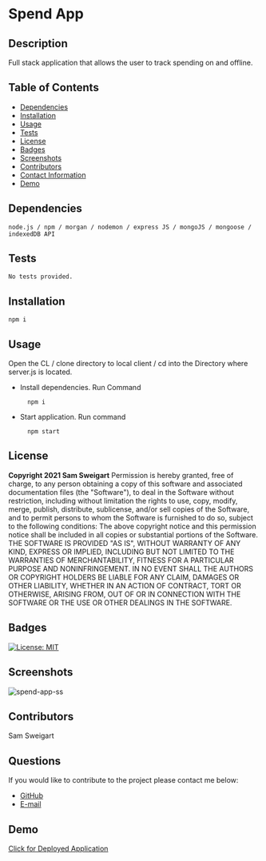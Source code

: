 # __Spend App__
## __Description__
Full stack application that allows the user to track spending on and offline. 
## __Table of Contents__
* [Dependencies](#dependencies)
* [Installation](#installation)
* [Usage](#usage)
* [Tests](#tests)
* [License](#license)
* [Badges](#badges)
* [Screenshots](#screenshots)
* [Contributors](#contributors)
* [Contact Information](#questions)
* [Demo](#demo)
## __Dependencies__
    node.js / npm / morgan / nodemon / express JS / mongoJS / mongoose / indexedDB API
## __Tests__
    No tests provided.
## __Installation__
    npm i
## __Usage__
Open the CL / clone directory to local client / cd into the Directory where server.js is located.

* Install dependencies. Run Command
    
        npm i 

* Start application. Run command

        npm start

## __License__
__Copyright 2021 Sam Sweigart__
Permission is hereby granted, free of charge, to any person obtaining a copy of this software and associated documentation files (the "Software"), to deal in the Software without restriction, including without limitation the rights to use, copy, modify, merge, publish, distribute, sublicense, and/or sell copies of the Software, and to permit persons to whom the Software is furnished to do so, subject to the following conditions:
The above copyright notice and this permission notice shall be included in all copies or substantial portions of the Software.
THE SOFTWARE IS PROVIDED "AS IS", WITHOUT WARRANTY OF ANY KIND, EXPRESS OR IMPLIED, INCLUDING BUT NOT LIMITED TO THE WARRANTIES OF MERCHANTABILITY, FITNESS FOR A PARTICULAR PURPOSE AND NONINFRINGEMENT. IN NO EVENT SHALL THE AUTHORS OR COPYRIGHT HOLDERS BE LIABLE FOR ANY CLAIM, DAMAGES OR OTHER LIABILITY, WHETHER IN AN ACTION OF CONTRACT, TORT OR OTHERWISE, ARISING FROM, OUT OF OR IN CONNECTION WITH THE SOFTWARE OR THE USE OR OTHER DEALINGS IN THE SOFTWARE.
## __Badges__
[![License: MIT](https://img.shields.io/badge/License-MIT-hotpink.svg)](https://opensource.org/licenses/MIT)
## __Screenshots__
![spend-app-ss](https://user-images.githubusercontent.com/56444674/126218682-92f92823-1be3-4f03-a6c8-327900a14637.png)

## __Contributors__
Sam Sweigart
## __Questions__
If you would like to contribute to the project please contact me below: 
* [GitHub](https://github.com/gamgee-em)
* [E-mail](mailto:samuel.sweigart@gmail.com)
## __Demo__
[Click for Deployed Application](https://thawing-tundra-12672.herokuapp.com/)